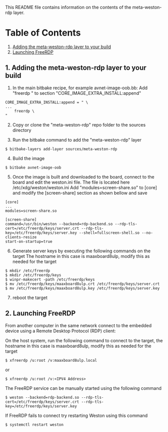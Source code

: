 This README file contains information on the contents of the meta-weston-rdp layer.

# Table of Contents
1) [Adding the meta-weston-rdp layer to your build](#AddLayer)
2) [Launching FreeRDP](#Launch)


<div id='AddLayer'/>

## 1. Adding the meta-weston-rdp layer to your build

1) In the main bitbake recipe, for example avnet-image-oob.bb:
Add "freerdp \" to section "CORE_IMAGE_EXTRA_INSTALL:append"
```
CORE_IMAGE_EXTRA_INSTALL:append = " \    
...
    freerdp \
"
```
2) Copy or clone the "meta-weston-rdp" repo folder to the sources directory

3) Run the bitbake command to add the "meta-weston-rdp" layer 
```
$ bitbake-layers add-layer sources/meta-weston-rdp
```

4) Build the image
```
$ bitbake avnet-image-oob
```

5) Once the image is built and downloaded to the board, connect to the board and edit the weston.ini file.
The file is located here /etc/xdg/weston/weston.ini
Add "modules=screen-share.so" to [core] and modify the [screen-share] section as shown bellow and save
```
[core]
...
modules=screen-share.so

[screen-share]
command=/usr/bin/weston --backend=rdp-backend.so --rdp-tls-cert=/etc/freerdp/keys/server.crt --rdp-tls-key=/etc/freerdp/keys/server.key --shell=fullscreen-shell.so --no-clients-resize
start-on-startup=true
```
6) Generate server keys by executing the following commands on the target
The hostname in this case is maaxboard8ulp, modify this as needed for the target
```
$ mkdir /etc/freerdp
$ mkdir /etc/freerdp/keys
$ winpr-makecert -path /etc/freerdp/keys
$ mv /etc/freerdp/keys/maaxboard8ulp.crt /etc/freerdp/keys/server.crt
$ mv /etc/freerdp/keys/maaxboard8ulp.key /etc/freerdp/keys/server.key
```
7) reboot the target

<div id='Launch'/>

## 2. Launching FreeRDP

From another computer in the same network connect to the embedded
device using a Remote Desktop Protocol (RDP) client:

On the host system, run the following command to connect to the target, the hostname in this case is maaxboard8ulp, modify this as needed for the target
```
$ xfreerdp /u:root /v:maaxboard8ulp.local
```
or
```
$ xfreerdp /u:root /v:<IPV4 Address>
```


The FreeRDP service can be manually started using the following command
```
$ weston --backend=rdp-backend.so --rdp-tls-cert=/etc/freerdp/keys/server.crt --rdp-tls-key=/etc/freerdp/keys/server.key
```

If FreeRDP fails to connect try restarting Weston using this command
```
$ systemctl restart weston
```
